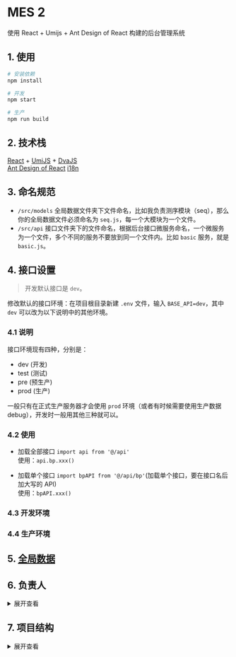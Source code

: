 # MES 2

使用 React + Umijs + Ant Design of React 构建的后台管理系统

## 1. 使用

```bash
# 安装依赖
npm install

# 开发
npm start

# 生产
npm run build
```

## 2. 技术栈

[React](https://zh-hans.reactjs.org/) + [UmiJS](https://umijs.org/zh/) + [DvaJS](https://dvajs.com/)  
[Ant Design of React](https://ant.design/docs/react/introduce-cn) [i18n](https://github.com/formatjs/react-intl)

## 3. 命名规范

- `/src/models` 全局数据文件夹下文件命名，比如我负责测序模块（seq），那么你的全局数据文件必须命名为 `seq.js`，每一个大模块为一个文件。
- `/src/api` 接口文件夹下的文件命名，根据后台接口微服务命名，一个微服务为一个文件，多个不同的服务不要放到同一个文件内。比如 `basic` 服务，就是 `basic.js`。

## 4. 接口设置

> 开发默认接口是 `dev`。

修改默认的接口环境：在项目根目录新建 `.env` 文件，输入 `BASE_API=dev`，其中 `dev` 可以改为以下说明中的其他环境。

### 4.1 说明

接口环境现有四种，分别是：

- dev (开发)
- test (测试)
- pre (预生产)
- prod (生产)

一般只有在正式生产服务器才会使用 `prod` 环境（或者有时候需要使用生产数据 debug），开发时一般用其他三种就可以。

### 4.2 使用

- 加载全部接口 `import api from '@/api'`  
  使用：`api.bp.xxx()`

- 加载单个接口 `import bpAPI from '@/api/bp'`(加载单个接口，要在接口名后加大写的 API)  
  使用：`bpAPI.xxx()`

### 4.3 开发环境

### 4.4 生产环境

## 5. [全局数据](/docs/全局数据.md)

## 6. 负责人

<details>
<summary>展开查看</summary>
<pre><code>
多肽合成：石雷
业务伙伴：石雷
测序管理：孟禹丞
用户权限：孟禹丞
高通量：孟禹丞 + 吴贺珍
物料项目：
RNA合成：王星名 -> 吴贺珍
人事管理：吴贺珍
采购管理：王星名 -> 张文惠
系统管理：张文慧
</code></pre>
</details>

## 7. 项目结构

<details>
<summary>展开查看</summary>
<pre>
<code>
|—— config/ 项目配置文件
|   |—— router/ 路由文件夹
|   |   |—— **.js 各模块路由
|   |   |—— index.js 路由入口
|   |
|   |—— config.js 编译时配置文件
|
|—— public/ 静态资源文件
|
|—— src/ 源码
|   |—— api/ 接口文件
|   |   |—— *** 根据后台微服务拆分接口文件
|   |   |—— index.js 接口根模块
|   |
|   |—— assets/ 资源文件（会被webpack打包）
|   |
|   |—— components/ 全局组件
|   |
|   |—— layouts/ 布局
|   |
|   |—— locales/ i18n国际化
|   |
|   |—— models/ 全局数据
|   |
|   |—— pages/ 页面 每个项目大模块一个文件夹，模块下的页面也是一个文件夹，入口都是`index.jsx`，页面内的局部组件都放到页面文件夹的components目录下
|   |   |—— .umi/ 此目录自动生成，不要修改/删除
|   |   |—— seq/ 测序模块
|   |       |—— order/ 测序订单
|   |           |—— components/ 页面内组件
|   |           |—— index.jsx 页面入口
|   |
|   |—— utils/ 工具函数
|   |
|   |—— app.js 运行时配置文件
|   |—— global.jsx 项目入口
|   |—— global.less 全局样式
|
|—— .env 环境变量文件（不提交到远程仓库）
|
|—— .gitignore
|
|—— CHANGELOG.md 更新日志 
|
|—— jsconfig.json vscode编辑器JS项目配置
|
|—— package.json npm包文件
|
|—— README.md 项目说明
</code>
</pre>
</details>
